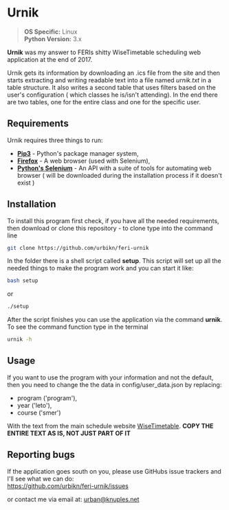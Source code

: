 Urnik
============

> **OS Specific:** Linux  
> **Python Version:** 3.x  

**Urnik** was my answer to FERIs shitty WiseTimetable scheduling web application at the end of 2017.

Urnik gets its information by downloading an .ics file from the site and then starts extracting and writing readable text into a file named _urnik.txt_ in a table structure. It also writes a second table that uses filters based on the user's configuration ( which classes he is/isn't attending). In the end there are two tables, one for the entire class and one for the specific user.

## Requirements ##

Urnik requires three things to run:

 - [**Pip3**](https://pip.pypa.io/en/stable/quickstart/) - Python's package manager system,
 - [**Firefox**]() - A web browser (used with Selenium),
 - [**Python's Selenium**](https://selenium-python.readthedocs.io/) - An API with a suite of tools for automating web browser ( will be downloaded during the installation process if it doesn't exist )
 

## Installation ##

To install this program first check, if you have all the needed requirements, then download or clone this repository - to clone type into the command line
``` bash
git clone https://github.com/urbikn/feri-urnik
```

In the folder there is a shell script called **setup**. This script will set up all the needed things to make the program work and you can start it like:
``` bash
bash setup
```
or
``` bash
./setup
```
After the script finishes you can use the application via the command **urnik**. To see the command function type in the terminal
``` bash
urnik -h
```

## Usage ##

If you want to use the program with your information and not the default, then you need to change the the data in config/user_data.json by replacing:
- program ('program'),
- year ('leto'),
- course ('smer')

With the text from the main schedule website [WiseTimetable](https://wise-tt.com/wtt_um_feri/). **COPY THE ENTIRE TEXT AS IS, NOT JUST PART OF IT**
 

## Reporting bugs ##
If the application goes south on you, please use GitHubs issue trackers and I'll see what we can do:  
https://github.com/urbikn/feri-urnik/issues

or contact me via email at: urban@knuples.net

